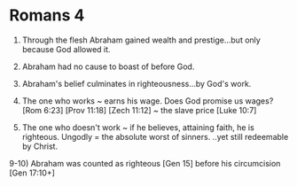 # Romans 4


1) Through the flesh Abraham gained wealth and prestige...but only because God allowed it.

2) Abraham had no cause to boast of before God.

3) Abraham's belief culminates in righteousness...by God's work. 

4) The one who works ~ earns his wage.
Does God promise us wages?
  [Rom 6:23]
  [Prov 11:18]
  [Zech 11:12] ~ the slave price 
  [Luke 10:7]
  

5) The one who doesn't work ~ if he believes, attaining faith, he is righteous.
Ungodly = the absolute worst of sinners.
..yet still redeemable by Christ.


9-10) Abraham was counted as righteous [Gen 15] before his circumcision [Gen 17:10+]
